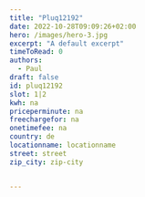 ```yaml
---
title: "Pluq12192"
date: 2022-10-28T09:09:26+02:00
hero: /images/hero-3.jpg
excerpt: "A default excerpt"
timeToRead: 0
authors:
  - Paul
draft: false
id: pluq12192
slot: 1|2
kwh: na
priceperminute: na
freechargefor: na
onetimefee: na
country: de
locationname: locationname
street: street
zip_city: zip-city


---
```

